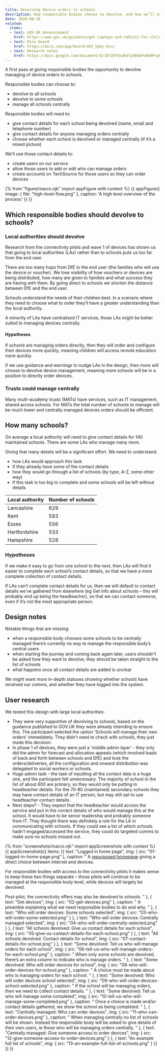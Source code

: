 ```yaml
---
title: Devolving device orders to schools
description: How responsible bodies choose to devolve, and how we’ll ask them for contact details
date: 2020-08-10
related:
  items:
  - text: GOV.UK Announcement
    href: https://www.gov.uk/guidance/get-laptops-and-tablets-for-children-who-cannot-attend-school-due-to-coronavirus-covid-19
  - text: Miro board
    href: https://miro.com/app/board/o9J_kpby-6s=/
  - text: Research notes
    href: https://docs.google.com/document/d/1EYZ9Y4naK4fp9EmbPnBVWPrpFJcSh0316bl-UDq6pVE/edit
---
```


A first pass at giving responsible bodies the opportunity to devolve managing of device orders to schools.

Responsible bodies can choose to:

- devolve to all schools
- devolve to some schools
- manage all schools centrally

Responsible bodies will need to:

- give contact details for each school being devolved (name, email and telephone number)
- give contact details for anyone managing orders centrally
- choose whether each school is devolved or managed centrally (if it’s a mixed picture)

We’ll use those contact details to:

- create users on our service
- allow those users to add or edit who can manage orders
- create accounts on TechSource for those users so they can order devices

{% from "figure/macro.njk" import appFigure with context %}
{{ appFigure({
  image: {
    file: "high-level-flow.png"
  },
  caption: 'A high level overview of the process'
}) }}

## Which responsible bodies should devolve to schools?

### Local authorities should devolve

Research from the connectivity pilots and wave 1 of devices has shown us that going to local authorities (LAs) rather than to schools puts us too far from the end user.

There are too many hops from DfE to the end user (the families who will use the device or voucher). We lose visibility of how vouchers or devices are being distributed, how many are given to families and what success they are having with them. By going direct to schools we shorten the distance between DfE and the end user.

Schools understand the needs of their children best. In a scenario where they need to choose what to order they’ll have a greater understanding than the local authority.

A minority of LAs have centralised IT services, those LAs might be better suited to managing devices centrally.

#### Hypotheses

If schools are managing orders directly, then they will order and configure their devices more quickly, meaning children will access remote education more quickly.

If we use guidance and warnings to nudge LAs in the design, then more will choose to devolve device management, meaning more schools will be in a position to directly order devices.

### Trusts could manage centrally

Many multi-academy trusts (MATs) have services, such as IT management, shared across schools. For MATs the total number of schools to manage will be much lower and centrally managed devices orders should be efficient.

## How many schools?

On average a local authority will need to give contact details for 140 maintained schools. There are some LAs who manage many more.

Giving that many details will be a significant effort. We need to understand:

- how LAs would approach this task
- if they already have some of the contact details
- how they would go through a list of schools (by type, A-Z, some other way)
- if this task is too big to complete and some schools will be left without details

| Local authority | Number of schools |
|--|--|
| Lancashire | 629 |
| Kent | 583 |
| Essex | 556 |
| Hertfordshire | 533 |
| Hampshire | 528 |

### Hypotheses

If we make it easy to go from one school to the next, then LAs will find it easier to complete each school’s contact details, so that we have a more complete collection of contact details.

If LAs can’t complete contact details for us, then we will default to contact details we’ve gathered from elsewhere (eg Get info about schools – this will probably end up being the headteacher), so that we can contact someone, even if it’s not the most appropriate person.

## Design notes

Notable things that are missing:

* when a responsible body chooses some schools to be centrally managed there’s currently no way to manage the responsible body’s central users
* when starting the journey and coming back again later, users shouldn’t be asked how they want to devolve, they should be taken straight to the list of schools
* what happens once all contact details are added is unclear

We might want more in-depth statuses showing whether schools have received our comms, and whether they have logged into the system.

## User research

We tested this design with large local authorities:

* They were very supportive of devolving to schools, based on the guidance published to GOV.UK they were already intending to ensure this. The participant selected the option 'Schools will manage their own orders' immediately. They didn't need to check with schools, they just made this decision.
* In phase 1 of devices, they were just a 'middle admin layer' - they only did the admin for forecast and allocation appeals (which involved loads of back and forth between schools and DfE) and took the orders/deliveries, all the configuration and onward distribution was delegated to social workers or schools.
* Huge admin task - the task of inputting all the contact data is a huge one, and the participant felt unnecessary. The majority of school in the list of about 600 are primary, so they would only be putting in headteacher details. For the 70-80 (maintained) secondary schools they may have contact details of an IT person, but may still opt to use headteacher contact details.
* Next steps? - They expect that the headteacher would access the service and put in the correct details of who would manage this at the school. It would have to be senior leadership and probably someone from IT. They thought there was definitely a role for the LA in communicating with schools. If they could see a list of which schools hadn't engaged/accessed the service, they could do targeted comms to make sure no schools missed out.

{% from "screenshots/macro.njk" import appScreenshots with context %}
{{ appScreenshots({
  items: [{
      text: "Logged in home page",
      img: { src: "01-logged-in-home-page.png" },
      caption: "
A [repurposed homepage](/pilot-launch/#logged-in-home-page) giving a direct choice between internet and devices.

For responsible bodies with access to the connectivity pilots it makes sense to keep these two things separate – those pilots will continue to be managed at the responsible body level, while devices will largely be devolved.

Post-pilot, the connectivity offers may also be devolved to schools.
      "
    }, {
      text: "Get devices",
      img: { src: "02-get-devices.png" },
      caption: "
A preamble explaining what we need responsible bodies to do and why.
      "
    }, {
      text: "Who will order devices: Some schools selected",
      img: { src: "03-who-will-order-some-selected.png" }
    }, {
      text: "Who will order devices: Centrally managed selected",
      img: { src: "04-who-will-order-centrally-selected.png" }
    }, {
      text: "All schools devolved: Give us contact details for each school",
      img: { src: "05-give-us-contact-details-for-each-school.png" }
    }, {
      text: "All schools devolved: Contact details for school",
      img: { src: "07-contact-details-for-school.png" }
    }, {
      text: "Some devolved: Tell us who will manage orders for each school",
      img: { src: "06-tell-us-who-will-manage-orders-for-each-school.png" },
      caption: "
When only some schools are devolved, there’s an extra column to indicate who is manage orders.
      "
    }, {
      text: "Some devolved: Who will order devices for school",
      img: { src: "08-who-will-order-devices-for-school.png" },
      caption: "
A choice must be made about who is managing orders for each school.
      "
    }, {
      text: "Some devolved: Who will order devices school selected",
      img: { src: "09-who-will-order-devices-school-selected.png" },
      caption: "
If the school will be managing orders, then we need to collect contact details.
      "
    }, {
      text: "Some devolved: Tell us who will manage some completed",
      img: { src: "10-tell-us-who-will-manage-some-completed.png" },
      caption: "
Once a choice is made and/or contact details gathered, we show the school as being completed.
      "
    }, {
      text: "Centrally managed: Who can order devices",
      img: { src: "11-who-can-order-devices.png" },
      caption: "
When managing centrally no list of schools will be shown. Instead the responsible body will be asked to give details of their own users, ie those who will be managing orders centrally.
      "
    }, {
      text: "Centrally managed: Give someone access to order devices",
      img: { src: "12-give-someone-access-to-order-devices.png" }
    }, {
      text: "An example full list of schools",
      img: { src: "13-an-example-full-list-of-schools.png" }
    }]
}) }}
